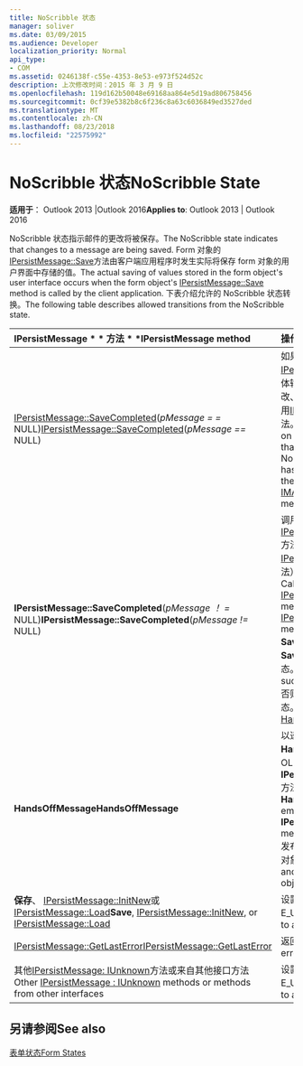 ```yaml
---
title: NoScribble 状态
manager: soliver
ms.date: 03/09/2015
ms.audience: Developer
localization_priority: Normal
api_type:
- COM
ms.assetid: 0246138f-c55e-4353-8e53-e973f524d52c
description: 上次修改时间：2015 年 3 月 9 日
ms.openlocfilehash: 119d162b50048e69168aa864e5d19ad806758456
ms.sourcegitcommit: 0cf39e5382b8c6f236c8a63c6036849ed3527ded
ms.translationtype: MT
ms.contentlocale: zh-CN
ms.lasthandoff: 08/23/2018
ms.locfileid: "22575992"
---
```

# <a name="noscribble-state"></a><span data-ttu-id="8dee9-103">NoScribble 状态</span><span class="sxs-lookup"><span data-stu-id="8dee9-103">NoScribble State</span></span>

  
  
<span data-ttu-id="8dee9-104">**适用于**： Outlook 2013 |Outlook 2016</span><span class="sxs-lookup"><span data-stu-id="8dee9-104">**Applies to**: Outlook 2013 | Outlook 2016</span></span> 
  
<span data-ttu-id="8dee9-105">NoScribble 状态指示邮件的更改将被保存。</span><span class="sxs-lookup"><span data-stu-id="8dee9-105">The NoScribble state indicates that changes to a message are being saved.</span></span> <span data-ttu-id="8dee9-106">Form 对象的[IPersistMessage::Save](ipersistmessage-save.md)方法由客户端应用程序时发生实际将保存 form 对象的用户界面中存储的值。</span><span class="sxs-lookup"><span data-stu-id="8dee9-106">The actual saving of values stored in the form object's user interface occurs when the form object's [IPersistMessage::Save](ipersistmessage-save.md) method is called by the client application.</span></span> <span data-ttu-id="8dee9-107">下表介绍允许的 NoScribble 状态转换。</span><span class="sxs-lookup"><span data-stu-id="8dee9-107">The following table describes allowed transitions from the NoScribble state.</span></span> 
  
|<span data-ttu-id="8dee9-108">IPersistMessage * * 方法 * *</span><span class="sxs-lookup"><span data-stu-id="8dee9-108">****IPersistMessage** method**</span></span>|<span data-ttu-id="8dee9-109">**操作**</span><span class="sxs-lookup"><span data-stu-id="8dee9-109">**Action**</span></span>|<span data-ttu-id="8dee9-110">**新的状态**</span><span class="sxs-lookup"><span data-stu-id="8dee9-110">**New state**</span></span>|
|:-----|:-----|:-----|
|<span data-ttu-id="8dee9-111">[IPersistMessage::SaveCompleted](ipersistmessage-savecompleted.md)(_pMessage = =_ NULL)</span><span class="sxs-lookup"><span data-stu-id="8dee9-111">[IPersistMessage::SaveCompleted](ipersistmessage-savecompleted.md)(_pMessage ==_ NULL)</span></span>  <br/> |<span data-ttu-id="8dee9-112">如果_fSameAsLoad_标志上已 TRUE [IPersistMessage::Save](ipersistmessage-save.md)呼叫导致该窗体输入 NoScribble 状态和邮件已被修改、 内部标记为已保存的更改，并调用[IMAPIViewAdviseSink::OnSaved](imapiviewadvisesink-onsaved.md)方法。</span><span class="sxs-lookup"><span data-stu-id="8dee9-112">If  _fSameAsLoad_ flag was TRUE on the [IPersistMessage::Save](ipersistmessage-save.md) call that caused the form to enter the NoScribble state and the message has been modified, internally mark the changes as saved and call the [IMAPIViewAdviseSink::OnSaved](imapiviewadvisesink-onsaved.md) method.</span></span>  <br/> |[<span data-ttu-id="8dee9-113">Normal</span><span class="sxs-lookup"><span data-stu-id="8dee9-113">Normal</span></span>](normal-state.md) <br/> |
|<span data-ttu-id="8dee9-114">**IPersistMessage::SaveCompleted**(_pMessage ！ =_ NULL)</span><span class="sxs-lookup"><span data-stu-id="8dee9-114">**IPersistMessage::SaveCompleted**(_pMessage !=_ NULL)</span></span>  <br/> |<span data-ttu-id="8dee9-115">调用[IPersistMessage::HandsOffMessage](ipersistmessage-handsoffmessage.md)方法 （类似于 OLE [IPersistStorage::HandsOffStorage](http://msdn.microsoft.com/library/1e5ef26f-d8e7-4fa6-bfc4-19dace35314d%28Office.15%29.aspx)方法） 跟普通**SaveCompleted**操作。</span><span class="sxs-lookup"><span data-stu-id="8dee9-115">Call the [IPersistMessage::HandsOffMessage](ipersistmessage-handsoffmessage.md) method (similar to the OLE [IPersistStorage::HandsOffStorage](http://msdn.microsoft.com/library/1e5ef26f-d8e7-4fa6-bfc4-19dace35314d%28Office.15%29.aspx) method) followed by the normal **SaveCompleted** actions.</span></span> <span data-ttu-id="8dee9-116">如果**SaveCompleted**成功，则输入正常状态。</span><span class="sxs-lookup"><span data-stu-id="8dee9-116">If **SaveCompleted** was successful, enter the Normal state.</span></span> <span data-ttu-id="8dee9-117">否则，请输入[HandsOffAfterSave](handsoffaftersave-state.md)状态。</span><span class="sxs-lookup"><span data-stu-id="8dee9-117">Otherwise, enter the [HandsOffAfterSave](handsoffaftersave-state.md) state.</span></span>  <br/> |<span data-ttu-id="8dee9-118">普通或 HandsOffAfterSave</span><span class="sxs-lookup"><span data-stu-id="8dee9-118">Normal or HandsOffAfterSave</span></span>  <br/> |
|<span data-ttu-id="8dee9-119">**HandsOffMessage**</span><span class="sxs-lookup"><span data-stu-id="8dee9-119">**HandsOffMessage**</span></span> <br/> |<span data-ttu-id="8dee9-120">以递归方式调用嵌入邮件上的**HandsOffMessage**方法或嵌入的 OLE 对象的 OLE **IPersistStorage::HandsOffStorage**方法。</span><span class="sxs-lookup"><span data-stu-id="8dee9-120">Recursively invoke the **HandsOffMessage** method on embedded messages or the OLE **IPersistStorage::HandsOffStorage** method on embedded OLE objects.</span></span> <span data-ttu-id="8dee9-121">发布的消息对象和任何嵌入式的邮件或对象。</span><span class="sxs-lookup"><span data-stu-id="8dee9-121">Release the message object and any embedded messages or objects.</span></span>  <br/> |<span data-ttu-id="8dee9-122">HandsOffAfterSave</span><span class="sxs-lookup"><span data-stu-id="8dee9-122">HandsOffAfterSave</span></span>  <br/> |
|<span data-ttu-id="8dee9-123">**保存**、 [IPersistMessage::InitNew](ipersistmessage-initnew.md)或[IPersistMessage::Load](ipersistmessage-load.md)</span><span class="sxs-lookup"><span data-stu-id="8dee9-123">**Save**, [IPersistMessage::InitNew](ipersistmessage-initnew.md), or [IPersistMessage::Load](ipersistmessage-load.md)</span></span> <br/> |<span data-ttu-id="8dee9-124">设置为上一个错误，并返回 E_UNEXPECTED。</span><span class="sxs-lookup"><span data-stu-id="8dee9-124">Set the last error to and return E_UNEXPECTED.</span></span>  <br/> |<span data-ttu-id="8dee9-125">NoScribble</span><span class="sxs-lookup"><span data-stu-id="8dee9-125">NoScribble</span></span>  <br/> |
|[<span data-ttu-id="8dee9-126">IPersistMessage::GetLastError</span><span class="sxs-lookup"><span data-stu-id="8dee9-126">IPersistMessage::GetLastError</span></span>](ipersistmessage-getlasterror.md) <br/> |<span data-ttu-id="8dee9-127">返回的最后一个错误。</span><span class="sxs-lookup"><span data-stu-id="8dee9-127">Return the last error.</span></span>  <br/> |<span data-ttu-id="8dee9-128">NoScribble</span><span class="sxs-lookup"><span data-stu-id="8dee9-128">NoScribble</span></span>  <br/> |
|<span data-ttu-id="8dee9-129">其他[IPersistMessage: IUnknown](ipersistmessageiunknown.md)方法或来自其他接口方法</span><span class="sxs-lookup"><span data-stu-id="8dee9-129">Other [IPersistMessage : IUnknown](ipersistmessageiunknown.md) methods or methods from other interfaces</span></span>  <br/> |<span data-ttu-id="8dee9-130">设置为上一个错误，并返回 E_UNEXPECTED。</span><span class="sxs-lookup"><span data-stu-id="8dee9-130">Set the last error to and return E_UNEXPECTED.</span></span>  <br/> |<span data-ttu-id="8dee9-131">NoScribble</span><span class="sxs-lookup"><span data-stu-id="8dee9-131">NoScribble</span></span>  <br/> |
   
## <a name="see-also"></a><span data-ttu-id="8dee9-132">另请参阅</span><span class="sxs-lookup"><span data-stu-id="8dee9-132">See also</span></span>



[<span data-ttu-id="8dee9-133">表单状态</span><span class="sxs-lookup"><span data-stu-id="8dee9-133">Form States</span></span>](form-states.md)


